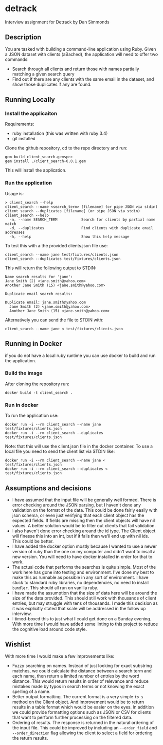 # detrack
Interview assignment for Detrack by Dan Simmonds

## Description

You are tasked with building a command-line application using Ruby. Given a JSON dataset
with clients (aBached), the application will need to offer two commands:
* Search through all clients and return those with names partially matching a given
search query
* Find out if there are any clients with the same email in the dataset, and show those
duplicates if any are found.

## Running Locally

### Install the applicaiton

Requirements:
* ruby installation (this was written with ruby 3.4)
* git installed

Clone the github repository, cd to the repo directory and run:

```
gem build client_search.gemspec
gem install ./client_search-0.0.1.gem
```

This will install the application.

### Run the application

Usage is:

```
> client_search --help
client_search --name <search_term> [filename] (or pipe JSON via stdin)
client_search --duplicates [filename] (or pipe JSON via stdin)
client_search --help
  -n, --name SEARCH_TERM           Search for clients by partial name match
  -d, --duplicates                 Find clients with duplicate email addresses
  -h, --help                       Show this help message
```

To test this with a the provided clients.json file use:

```
client_search --name jane test/fixtures/clients.json
client_search --duplicates test/fixtures/clients.json
```

This will return the following output to STDIN:

```
Name search results for 'jane':
Jane Smith (2) <jane.smith@yahoo.com>
Another Jane Smith (15) <jane.smith@yahoo.com>

Duplicate email search results:

Duplicate email: jane.smith@yahoo.com
  Jane Smith (2) <jane.smith@yahoo.com>
  Another Jane Smith (15) <jane.smith@yahoo.com>
```

Alternatively you can send the file to STDIN with:

```
client_search --name jane < test/fixtures/clients.json
```

## Running in Docker

if you do not have a local ruby runtime you can use docker to build and run the application.

### Build the image

After cloning the repository run:

```
docker build -t client_search .
```

### Run in docker

To run the application use:

```
docker run -i --rm client_search --name jane test/fixtures/clients.json
docker run -i --rm client_search --duplicates test/fixtures/clients.json
```

Note: that this will use the client.json file in the docker container. To use a local file you need to send the client list via STDIN like:

```
docker run -i --rm client_search --name jane < test/fixtures/clients.json
docker run -i --rm client_search --duplicates < test/fixtures/clients.json
```

## Assumptions and decisions

* I have assumed that the input file will be generally well formed. There is error checking around the JSON parsing, but I haven't done any validation on the format of the data. This could be done fairly easily with json schema, or even just verifying that each client object has the expected fields. If fields are missing then the client objects will have nil values. A better solution would be to filter out clients that fail validation.
* I also haven't done error checking around the id type. The Client object will finesse this into an int, but if it fails then we'll end up with nil ids. This could be better.
* I have added the docker option mostly because I wanted to use a newer version of ruby than the one on my computer and didn't want to insall a new version. You will need to have docker installed in order for that to work.
* The actual code that performs the searches is quite simple. Most of the work here has gone into testing and environment. I've done my best to make this as runnable as possible in any sort of environment. I have stuck to standard ruby libraries, no dependencies, no need to install `bundler`. This should all run on vanilla ruby.
* I have made the assumption that the size of data here will be around the size of the data provided. This should still work with thousands of client entries, but may struggle with tens of thousands. I made this decision as it was explicitly stated that scale will be addressed in the follow up interview.
* I timed-boxed this to just what I could get done on a Sunday evening. With more time I would have added some linting to this project to reduce the cognitive load around code style.

## Wishlist

With more time I would make a few improvements like:
* Fuzzy searching on names. Instead of just looking for exact substring matches, we could calculate the distance between a search term and each name, then return a limited number of entries by the word distance. This would return results in order of relevance and reduce mistakes made by typos in search terms or not knowing the exact spelling of a name.
* Better output formatting. The current format is a very simple `to_s` method on the Client object. And improvement would be to return results in a table format which would be easier on the eyes. In addition we could provide formatting options such as JSON or CSV for clients that want to perform further processing on the filtered data.
* Ordering of results. The response is returned in the natural ordering of the input file. This could be improved by including an `--order_field` and `--order_direction` flag allowing the client to select a field for ordering the return results.

